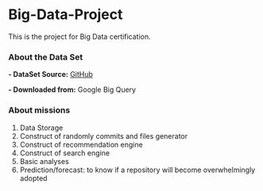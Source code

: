 # Big-Data-Project

This is the project for Big Data certification.

### About the Data Set

**- DataSet Source:** 
[GitHub](https://github.com/) 

**- Downloaded from:** 
Google Big Query


### About missions

1. Data Storage
2. Construct of randomly commits and files generator
3. Construct of recommendation engine
4. Construct of search engine
5. Basic analyses
6. Prediction/forecast: to know if a repository will become overwhelmingly adopted

